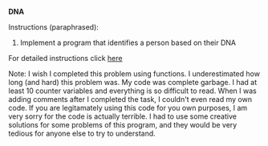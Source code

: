 **DNA**

Instructions (paraphrased):
1. Implement a program that identifies a person based on their DNA

For detailed instructions click [here](https://cs50.harvard.edu/x/2020/psets/6/dna/)

Note: I wish I completed this problem using functions. I underestimated how long (and hard) this problem was. My code was complete garbage. I had at least 10 counter variables and everything is so difficult to read. When I was adding comments after I completed the task, I couldn't even read my own code. If you are legitamately using this code for you own purposes, I am very sorry for the code is actually terrible. I had to use some creative solutions for some problems of this program, and they would be very tedious for anyone else to try to understand.
